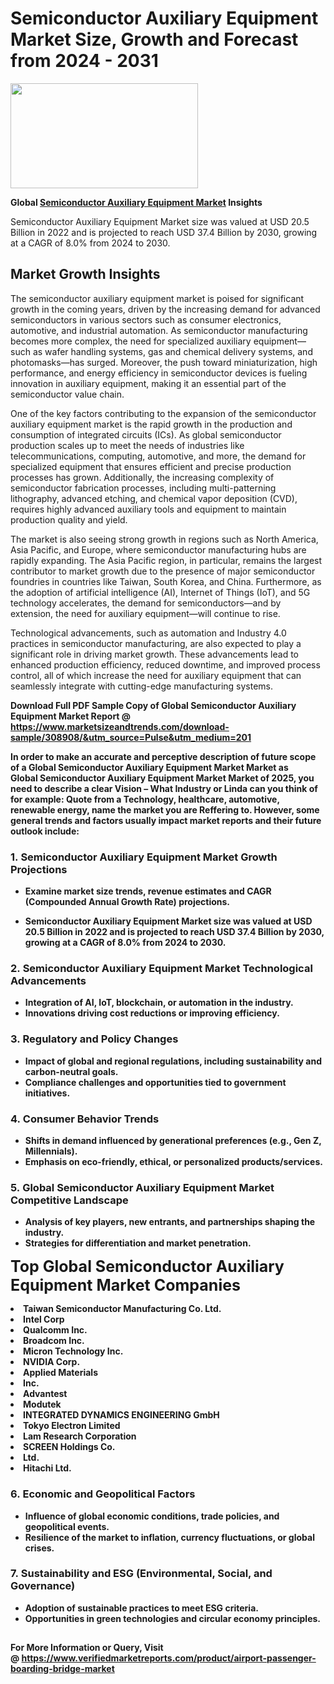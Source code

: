<H1>Semiconductor Auxiliary Equipment Market Size, Growth and Forecast from 2024 - 2031</H1><img class="aligncenter size-medium wp-image-584254" src="https://thirdeyenews.in/wp-content/uploads/2024/09/Global-Market-Research-300x168.jpeg" alt="" width="300" height="168" /><p><strong>Global&nbsp;<a href="https://www.marketsizeandtrends.com/download-sample/308908/&amp;utm_source=Pulse&amp;utm_medium=201">Semiconductor Auxiliary Equipment Market</a> Insights</strong></p><p>Semiconductor Auxiliary Equipment Market size was valued at USD 20.5 Billion in 2022 and is projected to reach USD 37.4 Billion by 2030, growing at a CAGR of 8.0% from 2024 to 2030.</p><p><h2>Market Growth Insights</h2> <p>The semiconductor auxiliary equipment market is poised for significant growth in the coming years, driven by the increasing demand for advanced semiconductors in various sectors such as consumer electronics, automotive, and industrial automation. As semiconductor manufacturing becomes more complex, the need for specialized auxiliary equipment—such as wafer handling systems, gas and chemical delivery systems, and photomasks—has surged. Moreover, the push toward miniaturization, high performance, and energy efficiency in semiconductor devices is fueling innovation in auxiliary equipment, making it an essential part of the semiconductor value chain.</p> <p><strong></strong></p> <p>One of the key factors contributing to the expansion of the semiconductor auxiliary equipment market is the rapid growth in the production and consumption of integrated circuits (ICs). As global semiconductor production scales up to meet the needs of industries like telecommunications, computing, automotive, and more, the demand for specialized equipment that ensures efficient and precise production processes has grown. Additionally, the increasing complexity of semiconductor fabrication processes, including multi-patterning lithography, advanced etching, and chemical vapor deposition (CVD), requires highly advanced auxiliary tools and equipment to maintain production quality and yield.</p> <p>The market is also seeing strong growth in regions such as North America, Asia Pacific, and Europe, where semiconductor manufacturing hubs are rapidly expanding. The Asia Pacific region, in particular, remains the largest contributor to market growth due to the presence of major semiconductor foundries in countries like Taiwan, South Korea, and China. Furthermore, as the adoption of artificial intelligence (AI), Internet of Things (IoT), and 5G technology accelerates, the demand for semiconductors—and by extension, the need for auxiliary equipment—will continue to rise.</p> <p>Technological advancements, such as automation and Industry 4.0 practices in semiconductor manufacturing, are also expected to play a significant role in driving market growth. These advancements lead to enhanced production efficiency, reduced downtime, and improved process control, all of which increase the need for auxiliary equipment that can seamlessly integrate with cutting-edge manufacturing systems.</p> <p><strong></p><p><span class=""><strong>Download Full PDF Sample Copy of Global Semiconductor Auxiliary Equipment Market Report</strong> @ <a href="https://www.marketsizeandtrends.com/download-sample/308908/&amp;utm_source=Pulse&amp;utm_medium=201" target="_blank">https://www.marketsizeandtrends.com/download-sample/308908/&amp;utm_source=Pulse&amp;utm_medium=201</a></span></p><p>In order to make an accurate and perceptive description of future scope of a Global&nbsp;Semiconductor Auxiliary Equipment Market Market as Global&nbsp;Semiconductor Auxiliary Equipment Market Market of 2025, you need to describe a clear Vision &ndash; What Industry or Linda can you think of for example: Quote from a Technology, healthcare, automotive, renewable energy, name the market you are Reffering to. However, some general trends and factors usually impact market reports and their future outlook include:</p><h3>1.&nbsp;<strong>Semiconductor Auxiliary Equipment Market Growth Projections</strong></h3><ul><li>Examine market size trends, revenue estimates and CAGR (Compounded Annual Growth Rate) projections.</li><li><p>Semiconductor Auxiliary Equipment Market size was valued at USD 20.5 Billion in 2022 and is projected to reach USD 37.4 Billion by 2030, growing at a CAGR of 8.0% from 2024 to 2030.</p></li></ul><h3>2.&nbsp;<strong>Semiconductor Auxiliary Equipment Market Technological Advancements</strong></h3><ul><li>Integration of AI, IoT, blockchain, or automation in the industry.</li><li>Innovations driving cost reductions or improving efficiency.</li></ul><h3>3.&nbsp;<strong>Regulatory and Policy Changes</strong></h3><ul><li>Impact of global and regional regulations, including sustainability and carbon-neutral goals.</li><li>Compliance challenges and opportunities tied to government initiatives.</li></ul><h3>4.&nbsp;<strong>Consumer Behavior Trends</strong></h3><ul><li>Shifts in demand influenced by generational preferences (e.g., Gen Z, Millennials).</li><li>Emphasis on eco-friendly, ethical, or personalized products/services.</li></ul><h3>5.&nbsp;<strong>Global Semiconductor Auxiliary Equipment Market Competitive Landscape</strong></h3><ul><li>Analysis of key players, new entrants, and partnerships shaping the industry.</li><li>Strategies for differentiation and market penetration.</li></ul><p data-pm-slice="1 1 []"><span style="color: inherit; font-family: inherit; font-size: 25px;">Top Global Semiconductor Auxiliary Equipment Market Companies</span></p><div class="" data-test-id=""><p><li>Taiwan Semiconductor Manufacturing Co. Ltd.</li><li> Intel Corp</li><li> Qualcomm Inc.</li><li> Broadcom Inc.</li><li> Micron Technology Inc.</li><li> NVIDIA Corp.</li><li> Applied Materials</li><li> Inc.</li><li> Advantest</li><li> Modutek</li><li> INTEGRATED DYNAMICS ENGINEERING GmbH</li><li> Tokyo Electron Limited</li><li> Lam Research Corporation</li><li> SCREEN Holdings Co.</li><li> Ltd.</li><li> Hitachi Ltd.</li></p></div><h3>6.&nbsp;<strong>Economic and Geopolitical Factors</strong></h3><ul><li>Influence of global economic conditions, trade policies, and geopolitical events.</li><li>Resilience of the market to inflation, currency fluctuations, or global crises.</li></ul><h3>7.&nbsp;<strong>Sustainability and ESG (Environmental, Social, and Governance)</strong></h3><ul><li>Adoption of sustainable practices to meet ESG criteria.</li><li>Opportunities in green technologies and circular economy principles.</li></ul><h2><strong style="font-size: 14px;">For More Information or Query, Visit @&nbsp;</strong><a style="background-color: #ffffff; font-size: 14px;" href="https://www.marketsizeandtrends.com/report/semiconductor-auxiliary-equipment-market/" target="_blank">https://www.verifiedmarketreports.com/product/airport-passenger-boarding-bridge-market</a></h2>
